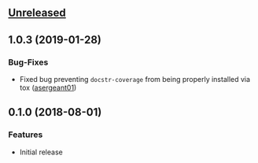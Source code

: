 <a name="Unreleased"></a>
## [Unreleased]

<a name="1.0.3"></a>
## 1.0.3 (2019-01-28)

### Bug-Fixes
* Fixed bug preventing `docstr-coverage` from being properly installed via tox ([asergeant01])


<a name="0.1.0"></a>
## 0.1.0 (2018-08-01)

### Features
* Initial release

[asergeant01]: https://github.com/asergeant01
[Unreleased]: https://github.com/HunterMcGushion/docstr_coverage/compare/v1.0.3...HEAD